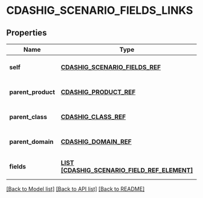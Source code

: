 # CDASHIG_SCENARIO_FIELDS_LINKS

## Properties
Name | Type | Description | Notes
------------ | ------------- | ------------- | -------------
**self** | [**CDASHIG_SCENARIO_FIELDS_REF**](CdashigScenarioFieldsRef.md) |  | [optional] [default to null]
**parent_product** | [**CDASHIG_PRODUCT_REF**](CdashigProductRef.md) |  | [optional] [default to null]
**parent_class** | [**CDASHIG_CLASS_REF**](CdashigClassRef.md) |  | [optional] [default to null]
**parent_domain** | [**CDASHIG_DOMAIN_REF**](CdashigDomainRef.md) |  | [optional] [default to null]
**fields** | [**LIST [CDASHIG_SCENARIO_FIELD_REF_ELEMENT]**](CdashigScenarioFieldRefElement.md) |  | [optional] [default to null]

[[Back to Model list]](../README.md#documentation-for-models) [[Back to API list]](../README.md#documentation-for-api-endpoints) [[Back to README]](../README.md)


